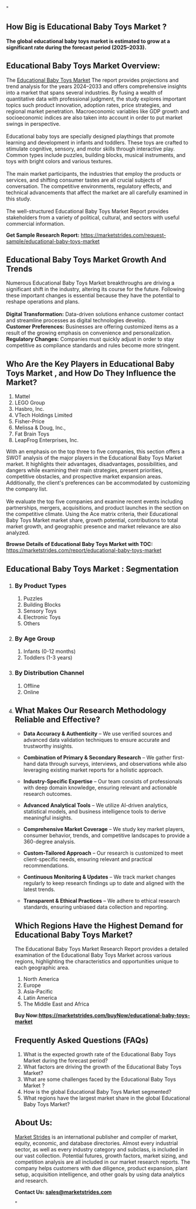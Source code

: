 "<h2>How Big is Educational Baby Toys Market ?</h2>
<p><strong>The global educational baby toys market is estimated to grow at a significant rate during the forecast period (2025–2033).</strong></p>
<h2>Educational Baby Toys Market Overview:</h2>
<p>The <a href=https://marketstrides.com/report/educational-baby-toys-market>Educational Baby Toys Market</a> The report provides projections and trend analysis for the years 2024–2033 and offers comprehensive insights into a market that spans several industries. By fusing a wealth of quantitative data with professional judgment, the study explores important topics such product innovation, adoption rates, price strategies, and regional market penetration. Macroeconomic variables like GDP growth and socioeconomic indices are also taken into account in order to put market swings in perspective. <br /> <br />Educational baby toys are specially designed playthings that promote learning and development in infants and toddlers. These toys are crafted to stimulate cognitive, sensory, and motor skills through interactive play. Common types include puzzles, building blocks, musical instruments, and toys with bright colors and various textures.<br /> <br />The main market participants, the industries that employ the products or services, and shifting consumer tastes are all crucial subjects of conversation. The competitive environments, regulatory effects, and technical advancements that affect the market are all carefully examined in this study. <br /> <br />The well-structured Educational Baby Toys Market Report provides stakeholders from a variety of political, cultural, and sectors with useful commercial information.</p>
<p><strong>Get Sample Research Report:</strong> <a href=https://marketstrides.com/request-sample/educational-baby-toys-market>https://marketstrides.com/request-sample/educational-baby-toys-market</a></p>
<h2>Educational Baby Toys Market Growth And Trends</h2>
<p>Numerous Educational Baby Toys Market breakthroughs are driving a significant shift in the industry, altering its course for the future. Following these important changes is essential because they have the potential to reshape operations and plans.<br /><br /><strong>Digital Transformation:</strong> Data-driven solutions enhance customer contact and streamline processes as digital technologies develop. <br /><strong>Customer Preferences:</strong> Businesses are offering customized items as a result of the growing emphasis on convenience and personalization. <br /><strong>Regulatory Changes:</strong> Companies must quickly adjust in order to stay competitive as compliance standards and rules become more stringent.</p>
<h2>Who Are the Key Players in Educational Baby Toys Market , and How Do They Influence the Market?</h2>
<p><ol>
<li>Mattel</li>
<li>LEGO Group</li>
<li>Hasbro, Inc.</li>
<li>VTech Holdings Limited</li>
<li>Fisher-Price</li>
<li>Melissa &amp; Doug, Inc.,</li>
<li>Fat Brain Toys</li>
<li>LeapFrog Enterprises, Inc.</li>
</ol></p>
<p>With an emphasis on the top three to five companies, this section offers a SWOT analysis of the major players in the Educational Baby Toys Market market. It highlights their advantages, disadvantages, possibilities, and dangers while examining their main strategies, present priorities, competitive obstacles, and prospective market expansion areas. Additionally, the client's preferences can be accommodated by customizing the company list. <br /> <br />We evaluate the top five companies and examine recent events including partnerships, mergers, acquisitions, and product launches in the section on the competitive climate. Using the Ace matrix criteria, their Educational Baby Toys Market market share, growth potential, contributions to total market growth, and geographic presence and market relevance are also analyzed.</p>
<p><strong>Browse Details of Educational Baby Toys Market with TOC:</strong> <a href=https://marketstrides.com/report/educational-baby-toys-market>https://marketstrides.com/report/educational-baby-toys-market</a></p>
<h2>Educational Baby Toys Market : Segmentation</h2>
<p><ol>
<li>
<h3>By Product Types</h3>
<ol>
<li>Puzzles</li>
<li>Building Blocks</li>
<li>Sensory Toys</li>
<li>Electronic Toys</li>
<li>Others</li>
</ol>
</li>
<li>
<h3>By Age Group</h3>
<ol>
<li>Infants (0-12 months)</li>
<li>Toddlers (1-3 years)</li>
</ol>
</li>
<li>
<h3>By Distribution Channel</h3>
<ol>
<li>Offline</li>
<li>Online</li>
</ol>
</li>
<li></p>
<h2>What Makes Our Research Methodology Reliable and Effective?</h2>
<ul>
<li>
<p><strong>Data Accuracy &amp; Authenticity</strong> – We use verified sources and advanced data validation techniques to ensure accurate and trustworthy insights.</p>
</li>
<li>
<p><strong>Combination of Primary &amp; Secondary Research</strong> – We gather first-hand data through surveys, interviews, and observations while also leveraging existing market reports for a holistic approach.</p>
</li>
<li>
<p><strong>Industry-Specific Expertise</strong> – Our team consists of professionals with deep domain knowledge, ensuring relevant and actionable research outcomes.</p>
</li>
<li>
<p><strong>Advanced Analytical Tools</strong> – We utilize AI-driven analytics, statistical models, and business intelligence tools to derive meaningful insights.</p>
</li>
<li>
<p><strong>Comprehensive Market Coverage</strong> – We study key market players, consumer behavior, trends, and competitive landscapes to provide a 360-degree analysis.</p>
</li>
<li>
<p><strong>Custom-Tailored Approach</strong> – Our research is customized to meet client-specific needs, ensuring relevant and practical recommendations.</p>
</li>
<li>
<p><strong>Continuous Monitoring &amp; Updates</strong> – We track market changes regularly to keep research findings up to date and aligned with the latest trends.</p>
</li>
<li>
<p><strong>Transparent &amp; Ethical Practices</strong> – We adhere to ethical research standards, ensuring unbiased data collection and reporting.</p>
</li>
</ul>
<h2>Which Regions Have the Highest Demand for Educational Baby Toys Market? </h2>
<p>The Educational Baby Toys Market Research Report provides a detailed examination of the Educational Baby Toys Market across various regions, highlighting the characteristics and opportunities unique to each geographic area.</p>
<p><ol>
<li>North America</li>
<li>Europe</li>
<li>Asia-Pacific</li>
<li>Latin America</li>
<li>The Middle East and Africa</li>
</ol></p>
<p><strong>Buy Now:<a href=https://marketstrides.com/buyNow/educational-baby-toys-market?price=single_price>https://marketstrides.com/buyNow/educational-baby-toys-market</a></strong></p>
<h2>Frequently Asked Questions (FAQs)</h2>
<ol>
<li>What is the expected growth rate of the Educational Baby Toys Market during the forecast period?</li>
<li>What factors are driving the growth of the Educational Baby Toys Market?</li>
<li>What are some challenges faced by the Educational Baby Toys Market ?</li>
<li>How is the global Educational Baby Toys Market segmented?</li>
<li>What regions have the largest market share in the global Educational Baby Toys Market?</li>
</ol>
<h2>About Us:</h2>
<p><a href=https://marketstrides.com/>Market Strides</a> is an international publisher and compiler of market, equity, economic, and database directories. Almost every industrial sector, as well as every industry category and subclass, is included in our vast collection. Potential futures, growth factors, market sizing, and competition analysis are all included in our market research reports. The company helps customers with due diligence, product expansion, plant setup, acquisition intelligence, and other goals by using data analytics and research.</p>
<p><strong>Contact Us: <a href=mailto:sales@marketstrides.com>sales@marketstrides.com</a></strong></p>"
